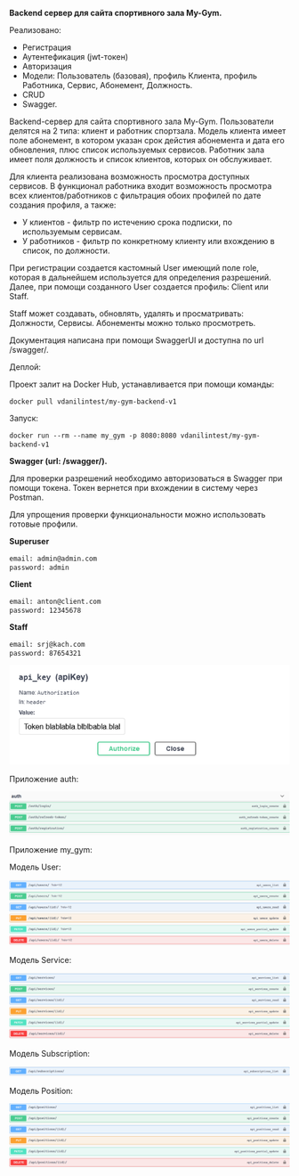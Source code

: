 **Backend сервер для сайта спортивного зала My-Gym.**

Реализовано:
- Регистрация
- Аутентефикация (jwt-токен)
- Авторизация
- Модели: Пользователь (базовая), профиль Клиента, профиль Работника, Сервис, Абонемент, Должность.
- CRUD
- Swagger.

Backend-сервер для сайта спортивного зала My-Gym. Пользователи делятся на 2 типа: клиент и работник спортзала. Модель клиента имеет поле абонемент, в котором указан срок дейстия абонемента и дата его обновления, плюс список используемых сервисов. Работник зала имеет поля должность  и список клиентов, которых он обслуживает. 

Для клиента реализована возможность просмотра доступных сервисов. В функционал работника входит возможность просмотра всех клиентов/работников с фильтрация обоих профилей по дате создания профиля, а также:
- У клиентов - фильтр по истечению срока подписки, по используемым сервисам.
- У работников - фильтр по конкретному клиенту или вхождению в список, по должности.

При регистрации создается кастомный User имеющий поле role, которая в дальнейшем используется для определения разрешений. Далее, при помощи созданного User создается  профиль: Client или Staff.

Staff может создавать, обновлять, удалять и просматривать: Должности, Сервисы. Абонементы можно только просмотреть.

Документация написана при помощи SwaggerUI и доступна по url /swagger/.

Деплой:

Проект залит на Docker Hub, устанавливается при помощи команды:

    docker pull vdanilintest/my-gym-backend-v1

Запуск:

    docker run --rm --name my_gym -p 8080:8080 vdanilintest/my-gym-backend-v1

**Swagger (url: /swagger/).**

Для проверки разрешений необходимо авторизоваться в Swagger при помощи токена. Токен вернется при вхождении в систему через Postman. 

Для упрощения проверки функциональности можно использовать готовые профили.

**Superuser**

    email: admin@admin.com
    password: admin
    
**Client**

    email: anton@client.com
    password: 12345678
    
**Staff**

    email: srj@kach.com
    password: 87654321

![token](https://github.com/DVsevolod/my-gym/blob/main/img/token.png)

Приложение auth:

![auth](https://github.com/DVsevolod/my-gym/blob/main/img/auth.png)

Приложение my_gym:

Модель User:

![users](https://github.com/DVsevolod/my-gym/blob/main/img/users.png)

Модель Service:

![services](https://github.com/DVsevolod/my-gym/blob/main/img/services.png)

Модель Subscription:

![sub](https://github.com/DVsevolod/my-gym/blob/main/img/sub.png)

Модель Position:

![position](https://github.com/DVsevolod/my-gym/blob/main/img/positions.png)
